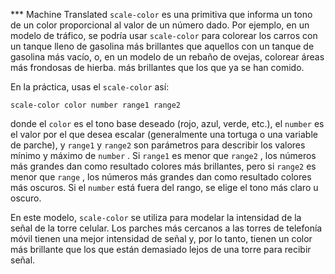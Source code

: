 ﻿*** Machine Translated
`scale-color` es una primitiva que informa un tono de un color proporcional al valor de un número dado. Por ejemplo, en un modelo de tráfico, se podría usar `scale-color` para colorear los carros con un tanque lleno de gasolina más brillantes que aquellos con un tanque de gasolina más vacío, o, en un modelo de un rebaño de ovejas, colorear áreas más frondosas de hierba. más brillantes que los que ya se han comido.

En la práctica, usas el `scale-color` así:

`scale-color color number range1 range2`

donde el `color` es el tono base deseado (rojo, azul, verde, etc.), el `number` es el valor por el que desea escalar (generalmente una tortuga o una variable de parche), y `range1` y `range2` son parámetros para describir los valores mínimo y máximo de `number` . Si `range1` es menor que `range2` , los números más grandes dan como resultado colores más brillantes, pero si `range2` es menor que `range` , los números más grandes dan como resultado colores más oscuros. Si el `number` está fuera del rango, se elige el tono más claro u oscuro.

En este modelo, `scale-color` se utiliza para modelar la intensidad de la señal de la torre celular. Los parches más cercanos a las torres de telefonía móvil tienen una mejor intensidad de señal y, por lo tanto, tienen un color más brillante que los que están demasiado lejos de una torre para recibir señal.
